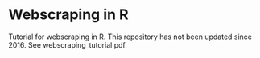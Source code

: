 # Webscraping in R

Tutorial for webscraping in R. This repository has not been updated since 2016. See webscraping_tutorial.pdf.
